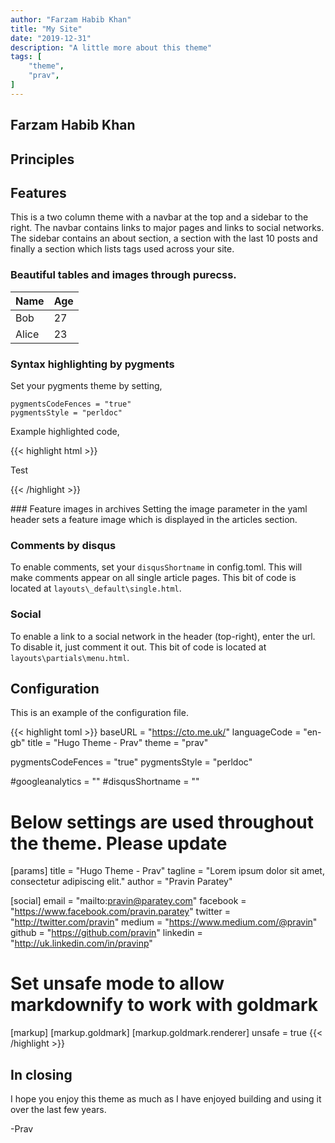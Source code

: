 ```yaml
---
author: "Farzam Habib Khan"
title: "My Site"
date: "2019-12-31"
description: "A little more about this theme"
tags: [
    "theme",
    "prav",
]
---
```


## Farzam Habib Khan


## Principles

## Features

This is a two column theme with a navbar at the top and a sidebar to the right. The navbar contains links to major pages and links to social networks. The sidebar contains an about section, a section with the last 10 posts and finally a section which lists tags used across your site.

### Beautiful tables and images through purecss.

   Name | Age
--------|------
    Bob | 27
  Alice | 23

### Syntax highlighting by pygments

Set your pygments theme by setting,

    pygmentsCodeFences = "true"
    pygmentsStyle = "perldoc"

Example highlighted code,

{{< highlight html >}}
<!DOCTYPE html>
<html lang="en">
<head>
  <meta charset="UTF-8">
  <title>Example HTML5 Document</title>
</head>
<body>
  <p>Test</p>
</body>
</html>
{{< /highlight >}}

### Feature images in archives
Setting the image parameter in the yaml header sets a feature image which is displayed in the articles section.

### Comments by disqus

To enable comments, set your `disqusShortname` in config.toml. This will make comments appear on all single article pages. This bit of code is located at `layouts\_default\single.html`.

### Social

To enable a link to a social network in the header (top-right), enter the url. To disable it, just comment it out. This bit of code is located at `layouts\partials\menu.html`.

## Configuration

This is an example of the configuration file.

{{< highlight toml >}}
baseURL = "https://cto.me.uk/"
languageCode = "en-gb"
title = "Hugo Theme - Prav"
theme = "prav"

pygmentsCodeFences = "true"
pygmentsStyle = "perldoc"

#googleanalytics = ""
#disqusShortname = ""

# Below settings are used throughout the theme. Please update
[params]
  title = "Hugo Theme - Prav"
  tagline = "Lorem ipsum dolor sit amet, consectetur adipiscing elit."
  author = "Pravin Paratey"

[social]
  email = "mailto:pravin@paratey.com"
  facebook = "https://www.facebook.com/pravin.paratey"
  twitter = "http://twitter.com/pravin"
  medium = "https://www.medium.com/@pravin"
  github = "https://github.com/pravin"
  linkedin = "http://uk.linkedin.com/in/pravinp"


# Set unsafe mode to allow markdownify to work with goldmark
[markup]
  [markup.goldmark]
    [markup.goldmark.renderer]
      unsafe = true
{{< /highlight >}}

## In closing

I hope you enjoy this theme as much as I have enjoyed building and using it over the last few years.

-Prav